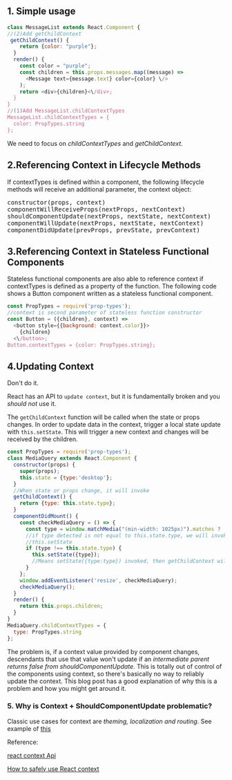 ## 1. Simple usage
```js
class MessageList extends React.Component {
//(2)Add getChildContext
 getChildContext() {
    return {color: "purple"};
  }
  render() {
    const color = "purple";
    const children = this.props.messages.map((message) =>
      <Message text={message.text} color={color} \/>
    );
    return <div>{children}<\/div>;
  }
}
//(1)Add MessageList.childContextTypes
MessageList.childContextTypes = {
  color: PropTypes.string
};
```
We need to focus on *childContextTypes* and *getChildContext*.

## 2.Referencing Context in Lifecycle Methods
If contextTypes is defined within a component, the following lifecycle methods will receive an additional parameter, the context object:
<pre>
constructor(props, context)
componentWillReceiveProps(nextProps, nextContext)
shouldComponentUpdate(nextProps, nextState, nextContext)
componentWillUpdate(nextProps, nextState, nextContext)
componentDidUpdate(prevProps, prevState, prevContext)
</pre>

## 3.Referencing Context in Stateless Functional Components
Stateless functional components are also able to reference context if contextTypes is defined as a property of the function. The following code shows a Button component written as a stateless functional component.
```js
const PropTypes = require('prop-types');
//context is second parameter of stateless function constructor
const Button = ({children}, context) =>
  <button style={{background: context.color}}>
    {children}
  <\/button>;
Button.contextTypes = {color: PropTypes.string};
```

## 4.Updating Context
Don't do it.

React has an API to `update context`, but it is fundamentally broken and you *should not* use it.

The `getChildContext` function will be called when the state or props changes. In order to update data in the context, trigger a local state update with `this.setState`. This will trigger a new context and changes will be received by the children.
```js
const PropTypes = require('prop-types');
class MediaQuery extends React.Component {
  constructor(props) {
    super(props);
    this.state = {type:'desktop'};
  }
  //When state or props change, it will invoke
  getChildContext() {
    return {type: this.state.type};
  }
  componentDidMount() {
    const checkMediaQuery = () => {
      const type = window.matchMedia("(min-width: 1025px)").matches ? 'desktop' : 'mobile';
      //if type detected is not equal to this.state.type, we will invoke
      //this.setState
      if (type !== this.state.type) {
        this.setState({type});
        //Means setState({type:type}) invoked, then getChildContext will be invoked again~ 
      }
    };
    window.addEventListener('resize', checkMediaQuery);
    checkMediaQuery();
  }
  render() {
    return this.props.children;
  }
}
MediaQuery.childContextTypes = {
  type: PropTypes.string
};
```
The problem is, if a context value provided by component changes, descendants that use that value won't update if an *intermediate parent returns false from shouldComponentUpdate*. This is totally out of control of the components using context, so there's basically no way to reliably update the context. This blog post has a good explanation of why this is a problem and how you might get around it.

### 5. Why is Context + ShouldComponentUpdate problematic?
Classic use cases for context are *theming, localization and routing*. See example of [this](./Context-Problematic)





Reference:

[react context Api](https://facebook.github.io/react/docs/context.html)

[How to safely use React context](https://medium.com/@mweststrate/how-to-safely-use-react-context-b7e343eff076)